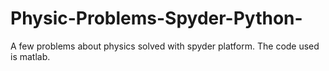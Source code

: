 # Physic-Problems-Spyder-Python-
A few problems about physics solved with spyder platform. The code used is matlab.
